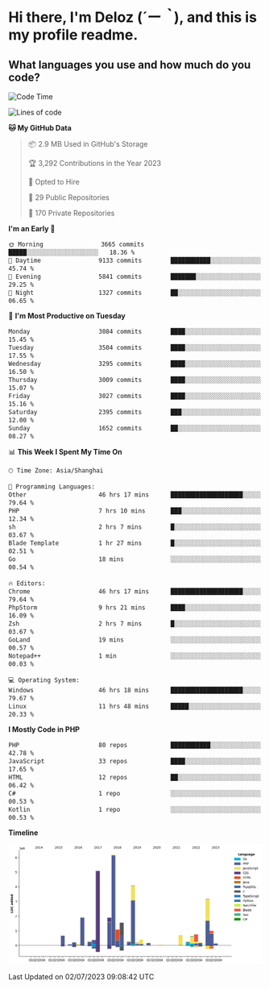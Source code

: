 # **Hi there, I'm Deloz (*´ー｀*), and this is my profile readme.**

## **What languages you use and how much do you code?**

<!--START_SECTION:waka-->
![Code Time](http://img.shields.io/badge/Code%20Time-1%2C802%20hrs%2013%20mins-blue)

![Lines of code](https://img.shields.io/badge/From%20Hello%20World%20I%27ve%20Written-31.2%20million%20lines%20of%20code-blue)

**🐱 My GitHub Data** 

> 📦 2.9 MB Used in GitHub's Storage 
 > 
> 🏆 3,292 Contributions in the Year 2023
 > 
> 💼 Opted to Hire
 > 
> 📜 29 Public Repositories 
 > 
> 🔑 170 Private Repositories 
 > 
**I'm an Early 🐤** 

```text
🌞 Morning                3665 commits        █████░░░░░░░░░░░░░░░░░░░░   18.36 % 
🌆 Daytime                9133 commits        ███████████░░░░░░░░░░░░░░   45.74 % 
🌃 Evening                5841 commits        ███████░░░░░░░░░░░░░░░░░░   29.25 % 
🌙 Night                  1327 commits        ██░░░░░░░░░░░░░░░░░░░░░░░   06.65 % 
```
📅 **I'm Most Productive on Tuesday** 

```text
Monday                   3084 commits        ████░░░░░░░░░░░░░░░░░░░░░   15.45 % 
Tuesday                  3504 commits        ████░░░░░░░░░░░░░░░░░░░░░   17.55 % 
Wednesday                3295 commits        ████░░░░░░░░░░░░░░░░░░░░░   16.50 % 
Thursday                 3009 commits        ████░░░░░░░░░░░░░░░░░░░░░   15.07 % 
Friday                   3027 commits        ████░░░░░░░░░░░░░░░░░░░░░   15.16 % 
Saturday                 2395 commits        ███░░░░░░░░░░░░░░░░░░░░░░   12.00 % 
Sunday                   1652 commits        ██░░░░░░░░░░░░░░░░░░░░░░░   08.27 % 
```


📊 **This Week I Spent My Time On** 

```text
🕑︎ Time Zone: Asia/Shanghai

💬 Programming Languages: 
Other                    46 hrs 17 mins      ████████████████████░░░░░   79.64 % 
PHP                      7 hrs 10 mins       ███░░░░░░░░░░░░░░░░░░░░░░   12.34 % 
sh                       2 hrs 7 mins        █░░░░░░░░░░░░░░░░░░░░░░░░   03.67 % 
Blade Template           1 hr 27 mins        █░░░░░░░░░░░░░░░░░░░░░░░░   02.51 % 
Go                       18 mins             ░░░░░░░░░░░░░░░░░░░░░░░░░   00.54 % 

🔥 Editors: 
Chrome                   46 hrs 17 mins      ████████████████████░░░░░   79.64 % 
PhpStorm                 9 hrs 21 mins       ████░░░░░░░░░░░░░░░░░░░░░   16.09 % 
Zsh                      2 hrs 7 mins        █░░░░░░░░░░░░░░░░░░░░░░░░   03.67 % 
GoLand                   19 mins             ░░░░░░░░░░░░░░░░░░░░░░░░░   00.57 % 
Notepad++                1 min               ░░░░░░░░░░░░░░░░░░░░░░░░░   00.03 % 

💻 Operating System: 
Windows                  46 hrs 18 mins      ████████████████████░░░░░   79.67 % 
Linux                    11 hrs 48 mins      █████░░░░░░░░░░░░░░░░░░░░   20.33 % 
```

**I Mostly Code in PHP** 

```text
PHP                      80 repos            ███████████░░░░░░░░░░░░░░   42.78 % 
JavaScript               33 repos            ████░░░░░░░░░░░░░░░░░░░░░   17.65 % 
HTML                     12 repos            ██░░░░░░░░░░░░░░░░░░░░░░░   06.42 % 
C#                       1 repo              ░░░░░░░░░░░░░░░░░░░░░░░░░   00.53 % 
Kotlin                   1 repo              ░░░░░░░░░░░░░░░░░░░░░░░░░   00.53 % 
```



**Timeline**

![Lines of Code chart](https://raw.githubusercontent.com/deloz/deloz/main/assets/bar_graph.png)


 Last Updated on 02/07/2023 09:08:42 UTC
<!--END_SECTION:waka-->
